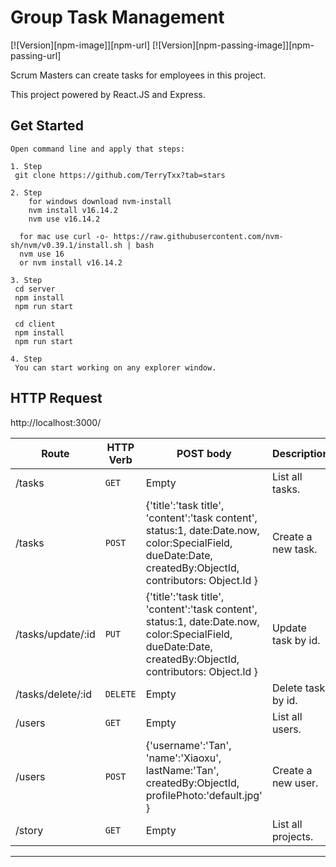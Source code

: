 # Group Task Management

[![Version][npm-image]][npm-url] [![Version][npm-passing-image]][npm-passing-url]


Scrum Masters can create tasks for employees in this project.

This project powered by React.JS and Express.

Get Started
-----------

```
Open command line and apply that steps:

1. Step
 git clone https://github.com/TerryTxx?tab=stars
 
2. Step
    for windows download nvm-install
    nvm install v16.14.2
    nvm use v16.14.2
    
  for mac use curl -o- https://raw.githubusercontent.com/nvm-sh/nvm/v0.39.1/install.sh | bash
  nvm use 16
  or nvm install v16.14.2

3. Step
 cd server
 npm install
 npm run start
 
 cd client
 npm install
 npm run start
 
4. Step
 You can start working on any explorer window.
```


HTTP Request
----------
http://localhost:3000/

| Route | HTTP Verb	 | POST body	                                                                                                                                                | Description	 |
| --- | --- |-----------------------------------------------------------------------------------------------------------------------------------------------------------| --- |
| /tasks | `GET` | Empty                                                                                                                                                     | List all tasks. |
| /tasks | `POST` | {'title':'task title', 'content':'task content', status:1, date:Date.now, color:SpecialField, dueDate:Date, createdBy:ObjectId, contributors: Object.Id } | Create a new task. |
| /tasks/update/:id | `PUT` | {'title':'task title', 'content':'task content', status:1, date:Date.now, color:SpecialField, dueDate:Date, createdBy:ObjectId, contributors: Object.Id } | Update task by id. |
| /tasks/delete/:id | `DELETE` | Empty                                                                                                                                                     | Delete task by id. |
| /users | `GET` | Empty                                                                                                                                                     | List all users. |
| /users | `POST` | {'username':'Tan', 'name':'Xiaoxu', lastName:'Tan', createdBy:ObjectId, profilePhoto:'default.jpg' }                                                      | Create a new user. |
| /story | `GET` | Empty                                                                                                                                                     | List all projects. |

------------

